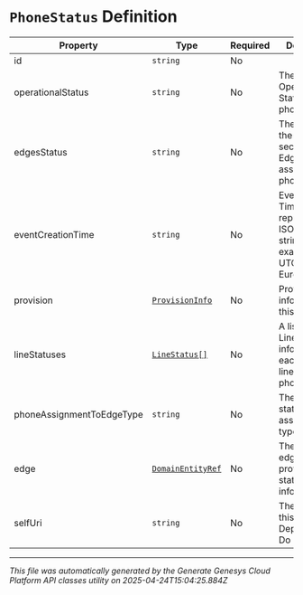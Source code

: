 # `PhoneStatus` Definition

| Property | Type | Required | Description |
|----------|------|----------|-------------|
| id | `string` | No |  |
| operationalStatus | `string` | No | The Operational Status of this phone |
| edgesStatus | `string` | No | The status of the primary or secondary Edges assigned to the phone lines. |
| eventCreationTime | `string` | No | Event Creation Time represents an ISO-8601 string. For example: UTC, UTC+01:00, or Europe/London |
| provision | [`ProvisionInfo`](provisioninfo-definition.md) | No | Provision information for this phone |
| lineStatuses | [`LineStatus[]`](linestatus-definition.md) | No | A list of LineStatus information for each of the lines of this phone |
| phoneAssignmentToEdgeType | `string` | No | The phone status's edge assignment type. |
| edge | [`DomainEntityRef`](domainentityref-definition.md) | No | The URI of the edge that provided this status information. |
| selfUri | `string` | No | The URI for this object. Deprecated. Do not use. |

---

*This file was automatically generated by the Generate Genesys Cloud Platform API classes utility on 2025-04-24T15:04:25.884Z*